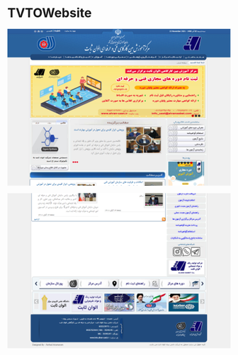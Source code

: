 # TVTOWebsite

![](https://github.com/farhad-ariamaram/TVTOWebsite/blob/master/Screenshots/1.png)

![](https://github.com/farhad-ariamaram/TVTOWebsite/blob/master/Screenshots/2.png)
